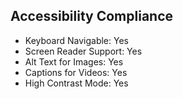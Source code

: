 
## Accessibility Compliance

- Keyboard Navigable: Yes
- Screen Reader Support: Yes
- Alt Text for Images: Yes
- Captions for Videos: Yes
- High Contrast Mode: Yes
    
